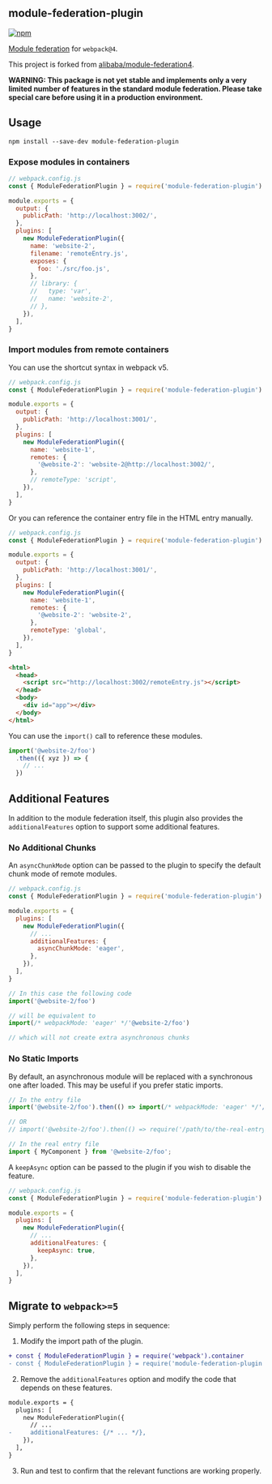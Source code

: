 ## module-federation-plugin

[![npm](https://img.shields.io/npm/v/module-federation-plugin.svg)](https://www.npmjs.com/package/module-federation-plugin)

[Module federation](https://webpack.js.org/concepts/module-federation/) for `webpack@4`.

This project is forked from [alibaba/module-federation4](https://github.com/alibaba/module-federation4).

**WARNING: This package is not yet stable and implements only a very limited number of features in the standard module federation. Please take special care before using it in a production environment.**

## Usage

```shell
npm install --save-dev module-federation-plugin
```

### Expose modules in containers

```js
// webpack.config.js
const { ModuleFederationPlugin } = require('module-federation-plugin')

module.exports = {
  output: {
    publicPath: 'http://localhost:3002/',
  },
  plugins: [
    new ModuleFederationPlugin({
      name: 'website-2',
      filename: 'remoteEntry.js',
      exposes: {
        foo: './src/foo.js',
      },
      // library: {
      //   type: 'var',
      //   name: 'website-2',
      // },
    }),
  ],
}
```

### Import modules from remote containers

You can use the shortcut syntax in webpack v5.

```js
// webpack.config.js
const { ModuleFederationPlugin } = require('module-federation-plugin')

module.exports = {
  output: {
    publicPath: 'http://localhost:3001/',
  },
  plugins: [
    new ModuleFederationPlugin({
      name: 'website-1',
      remotes: {
        '@website-2': 'website-2@http://localhost:3002/',
      },
      // remoteType: 'script',
    }),
  ],
}
```

Or you can reference the container entry file in the HTML entry manually.

```js
// webpack.config.js
const { ModuleFederationPlugin } = require('module-federation-plugin')

module.exports = {
  output: {
    publicPath: 'http://localhost:3001/',
  },
  plugins: [
    new ModuleFederationPlugin({
      name: 'website-1',
      remotes: {
        '@website-2': 'website-2',
      },
      remoteType: 'global',
    }),
  ],
}
```

```html
<html>
  <head>
    <script src="http://localhost:3002/remoteEntry.js"></script>
  </head>
  <body>
    <div id="app"></div>
  </body>
</html>
```

You can use the `import()` call to reference these modules.

```js
import('@website-2/foo')
  .then(({ xyz }) => {
    // ...
  })
```

## Additional Features

In addition to the module federation itself, this plugin also provides the `additionalFeatures` option to support some additional features.

### No Additional Chunks

An `asyncChunkMode` option can be passed to the plugin to specify the default chunk mode of remote modules.

```js
// webpack.config.js
const { ModuleFederationPlugin } = require('module-federation-plugin')

module.exports = {
  plugins: [
    new ModuleFederationPlugin({
      // ...
      additionalFeatures: {
        asyncChunkMode: 'eager',
      },
    }),
  ],
}
```

```js
// In this case the following code
import('@website-2/foo')

// will be equivalent to
import(/* webpackMode: 'eager' */'@website-2/foo')

// which will not create extra asynchronous chunks
```

### No Static Imports

By default, an asynchronous module will be replaced with a synchronous one after loaded. This may be useful if you prefer static imports.

```js
// In the entry file
import('@website-2/foo').then(() => import(/* webpackMode: 'eager' */'/path/to/the-real-entry-file'))

// OR
// import('@website-2/foo').then(() => require('/path/to/the-real-entry-file'))
```

```js
// In the real entry file
import { MyComponent } from '@website-2/foo';
```

A `keepAsync` option can be passed to the plugin if you wish to disable the feature.

```js
// webpack.config.js
const { ModuleFederationPlugin } = require('module-federation-plugin')

module.exports = {
  plugins: [
    new ModuleFederationPlugin({
      // ...
      additionalFeatures: {
        keepAsync: true,
      },
    }),
  ],
}
```

## Migrate to `webpack>=5`

Simply perform the following steps in sequence:

1. Modify the import path of the plugin.

```diff
+ const { ModuleFederationPlugin } = require('webpack').container
- const { ModuleFederationPlugin } = require('module-federation-plugin')
```

2. Remove the `additionalFeatures` option and modify the code that depends on these features.

```diff
module.exports = {
  plugins: [
    new ModuleFederationPlugin({
      // ...
-     additionalFeatures: {/* ... */},
    }),
  ],
}
```

3. Run and test to confirm that the relevant functions are working properly.
